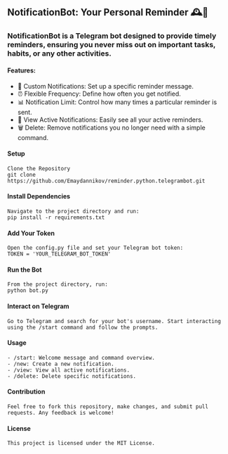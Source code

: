 ## NotificationBot: Your Personal Reminder 🕰️🤖
### NotificationBot is a Telegram bot designed to provide timely reminders, ensuring you never miss out on important tasks, habits, or any other activities.
#### Features:

- 📝 Custom Notifications: Set up a specific reminder message.
- ⏰ Flexible Frequency: Define how often you get notified.
- 📊 Notification Limit: Control how many times a particular reminder is sent.
- 📖 View Active Notifications: Easily see all your active reminders.
- 🗑️ Delete: Remove notifications you no longer need with a simple command.

#### Setup
    Clone the Repository
    git clone https://github.com/Emaydannikov/reminder.python.telegrambot.git

#### Install Dependencies
    Navigate to the project directory and run:
    pip install -r requirements.txt

#### Add Your Token
    Open the config.py file and set your Telegram bot token:
    TOKEN = 'YOUR_TELEGRAM_BOT_TOKEN'

#### Run the Bot
    From the project directory, run:
    python bot.py

#### Interact on Telegram
    Go to Telegram and search for your bot's username. Start interacting using the /start command and follow the prompts.

#### Usage
    - /start: Welcome message and command overview.
    - /new: Create a new notification.
    - /view: View all active notifications.
    - /delete: Delete specific notifications.

#### Contribution
    Feel free to fork this repository, make changes, and submit pull requests. Any feedback is welcome!

#### License
    This project is licensed under the MIT License.

